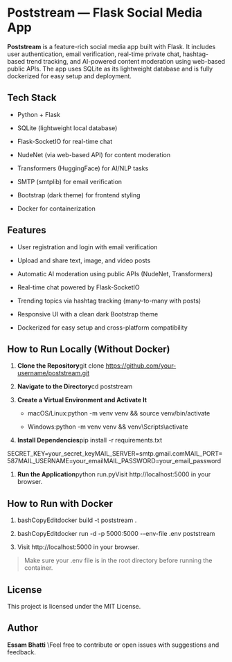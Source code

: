 Poststream — Flask Social Media App
===================================

**Poststream** is a feature-rich social media app built with Flask. It includes user authentication, email verification, real-time private chat, hashtag-based trend tracking, and AI-powered content moderation using web-based public APIs. The app uses SQLite as its lightweight database and is fully dockerized for easy setup and deployment.

Tech Stack
----------

*   Python + Flask
    
*   SQLite (lightweight local database)
    
*   Flask-SocketIO for real-time chat
    
*   NudeNet (via web-based API) for content moderation
    
*   Transformers (HuggingFace) for AI/NLP tasks
    
*   SMTP (smtplib) for email verification
    
*   Bootstrap (dark theme) for frontend styling
    
*   Docker for containerization
    

Features
--------

*   User registration and login with email verification
    
*   Upload and share text, image, and video posts
    
*   Automatic AI moderation using public APIs (NudeNet, Transformers)
    
*   Real-time chat powered by Flask-SocketIO
    
*   Trending topics via hashtag tracking (many-to-many with posts)
    
*   Responsive UI with a clean dark Bootstrap theme
    
*   Dockerized for easy setup and cross-platform compatibility
    

How to Run Locally (Without Docker)
-----------------------------------

1.  **Clone the Repository**git clone https://github.com/your-username/poststream.git
    
2.  **Navigate to the Directory**cd poststream
    
3.  **Create a Virtual Environment and Activate It**
    
    *   macOS/Linux:python -m venv venv && source venv/bin/activate
        
    *   Windows:python -m venv venv && venv\\Scripts\\activate
        
4.  **Install Dependencies**pip install -r requirements.txt
    

SECRET\_KEY=your\_secret\_keyMAIL\_SERVER=smtp.gmail.comMAIL\_PORT=587MAIL\_USERNAME=your\_emailMAIL\_PASSWORD=your\_email\_password

1.  **Run the Application**python run.pyVisit http://localhost:5000 in your browser.
    

How to Run with Docker
----------------------

1.  bashCopyEditdocker build -t poststream .
    
2.  bashCopyEditdocker run -d -p 5000:5000 --env-file .env poststream
    
3.  Visit http://localhost:5000 in your browser.
    

> Make sure your .env file is in the root directory before running the container.

License
-------

This project is licensed under the MIT License.

Author
------

**Essam Bhatti**
\Feel free to contribute or open issues with suggestions and feedback.
